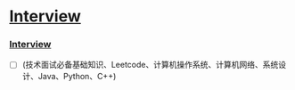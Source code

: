 # [Interview](#Interview)  


### [Interview](https://github.com/CyC2018/CS-Notes)  
  - [ ] (技术面试必备基础知识、Leetcode、计算机操作系统、计算机网络、系统设计、Java、Python、C++)   
